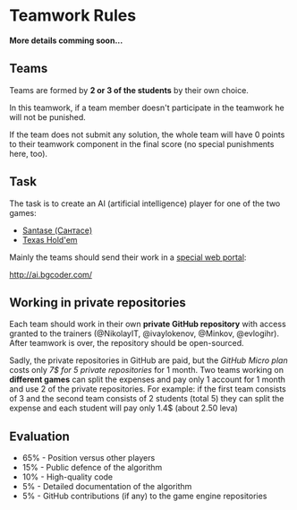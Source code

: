 # Teamwork Rules

**More details comming soon...**

## Teams

Teams are formed by **2 or 3 of the students** by their own choice.

In this teamwork, if a team member doesn't participate in the teamwork he will not be punished.

If the team does not submit any solution, the whole team will have 0 points to their teamwork component in the final score (no special punishments here, too).

## Task

The task is to create an AI (artificial intelligence) player for one of the two games:

* [Santase (Сантасе)](https://github.com/NikolayIT/SantaseGameEngine/)
* [Texas Hold'em](https://github.com/NikolayIT/TexasHoldemGameEngine)

Mainly the teams should send their work in a [special web portal](https://github.com/NikolayIT/GameAITesterOnline):

http://ai.bgcoder.com/

## Working in private repositories

Each team should work in their own **private GitHub repository** with access granted to the trainers (@NikolayIT, @ivaylokenov, @Minkov, @evlogihr). After teamwork is over, the repository should be open-sourced.

Sadly, the private repositories in GitHub are paid, but the *GitHub Micro plan* costs only *7$ for 5 private repositories* for 1 month. Two teams working on **different games** can split the expenses and pay only 1 account for 1 month and use 2 of the private repositories. For example: if the first team consists of 3 and the second team consists of 2 students (total 5) they can split the expense and each student will pay only 1.4$ (about 2.50 leva)

## Evaluation

* 65% - Position versus other players
* 15% - Public defence of the algorithm
* 10% - High-quality code
* 5% - Detailed documentation of the algorithm
* 5% - GitHub contributions (if any) to the game engine repositories
